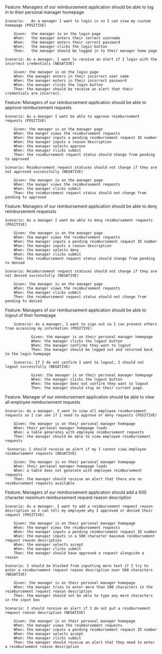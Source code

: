 Feature: Managers of our reimbursement application should be able to log in to their personal manager homepage

    Scenario:   As a manager I want to login in so I can view my custom homepage (POSITIVE)

        Given:  the manager is on the login page
        When:   the manager enters their correct username
        When:   the manager enters their correct password
        When:   the manager clicks the login button
        Then:   the manager should be logged in to their manager home page

    Scenario: As a manager, I want to receive an alert if I login with the incorrect credentials (NEGATIVE)

        Given: the manager is on the login page
        When: the manager enters in their incorrect user name
        When: the manager enters in their incorrect password
        When: the manager clicks the login button
        Then: the manager should be receive an alert that their credentials are incorrect.


Feature: Managers of our reimbursement application should be able to approve reimbursement requests

    Scenario: As a manager I want be able to approve reimbursement requests (POSITIVE) 

        Given: the manager is on the manager page
        When: the manger views the reimbursement requests
        When: the manager inputs a pending reimbursement request ID number
        When: the manager inputs a reason description
        When: the manager selects approve
        When: the manager clicks submit
        Then: the reimbursement request status should change from pending to approved 

    Scenario: Reimbursement request statuses should not change if they are not approved successfully (NEGATIVE) 

        Given: the manager is on the manager page
        When: the manger views the reimbursement requests
        When: the manager clicks submit
        Then: the reimbursement request status should not change from pending to approved


Feature: Managers of our reimbursement application should be able to deny reimbursement requessts

    Scenario: As a manager I want be able to deny reimbursement requests (POSITIVE) 

        Given: the manager is on the manager page
        When: the manger views the reimbursement requests
        When: the manager inputs a pending reimbursement request ID number
        When: the manager inputs a reason description
        When: the manager selects deny
        When: the manager clicks submit
        Then: the reimbursement request status should change from pending to denied 

    Scenario: Reimbursement request statuses should not change if they are not denied successfully (NEGATIVE) 

        Given: the manager is on the manager page
        When: the manger views the reimbursement requests
        When: the manager clicks submit
        Then: the reimbursement request status should not change from pending to denied



Feature: Managers of our reimbursement application should be able to logout of their homepage

        Scenario: As a manager, I want to sign out so I can prevent others from accessing my information (POSITIVE)

                Given: the manager is on their personal manager homepage
                When: the manager clicks the logout button
                When: the manager confirms they want to logout
                Then: the manager should be logged out and returned back to the login homepage
        
        Scenario: If I do not confirm I want to logout, I should not logout successfully (NEGATIVE)

                Given: the manager is on their personal manager homepage
                When: the manager clicks the logout button
                When: the manager does not confirm they want to logout
                Then: the manager should stay on their current page.


Feature: Manager of our reimbursement application should be able to view all employee reimbursement requests

    Scenario: As a manager, I want to view all employee reimbursement requests so I can see if I need to approve or deny requests (POSITIVE)

        Given: the manager is on their personal manager homepage
        When: their personal manager homepage loads
        When: a table generates with employee reimbursement requests
        Then: the manager should be able to view employee reimbursement requests

     Scenario: I should receive an alert if my I cannot view employee reimbursement requests (NEGATIVE)

        Given: the manager is on their personal manager homepage
        When: their personal manager homepage loads
        When: a table does not generate with employee reimbursement requests
        Then: the manager should receive an alert that there are no reimbursement requests available

Feature: Managers of our reimbursement application should add a 500 character maximum reimbursement request reason description

    Scenario: As a manager, I want to add a reimbursement request reason description so I can tell my employee why I approved or denied their request (POSITIVE)

        Given: the manager is on their personal manager homepage
        When: the manger views the reimbursement requests
        When: the manager inputs a pending reimbursement request ID number
        When: the manager inputs in a 500 character maximum reimbursement request reason description
        When: the manager selects accept
        When: the manager clicks submit
        Then: the manager should have approved a request alongside a reason

    Scenario: I should be blocked from inputting more text if I try to enter a reimbursement request reason description over 500 characters (NEGATIVE)

        Given: the manager is on their personal manager homepage
        When: the manager tries to enter more than 500 characters in the reimbursement request reason description
        Then: the manager should not be able to type any more characters in the input box

    Scenario: I should receive an alert if I do not put a reimbursement request reason description (NEGATIVE)

        Given: the manager is on their personal manager homepage
        When: the manager views the reimbursement requests
        When: the manager inputs a pending reimbursement request ID number
        When: the manager selects accept
        When: the manager clicks submit
        Then: the manager should receive an alert that they need to enter a reimbursement reason description